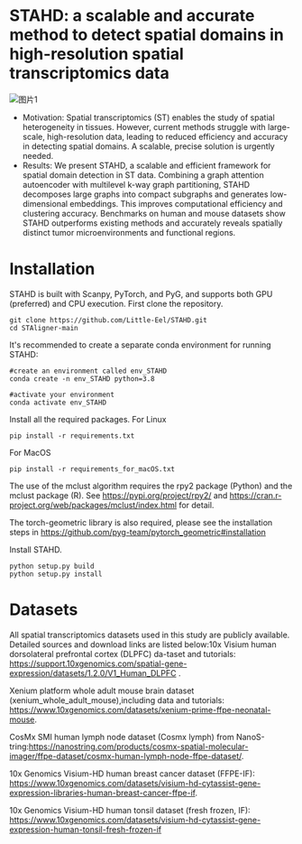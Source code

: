 # STAHD: a scalable and accurate method to detect spatial domains in high-resolution spatial transcriptomics data

![图片1](https://github.com/user-attachments/assets/6fc87200-a4d5-44ce-b6db-b66687adec7f)

- Motivation: Spatial transcriptomics (ST) enables the study of spatial heterogeneity in tissues. However, current methods struggle with large-scale, high-resolution data, leading to reduced efficiency and accuracy in detecting spatial domains. A scalable, precise solution is urgently needed.
- Results: We present STAHD, a scalable and efficient framework for spatial domain detection in ST data. Combining a graph attention autoencoder with multilevel k-way graph partitioning, STAHD decomposes large graphs into compact subgraphs and generates low-dimensional embeddings. This improves computational efficiency and clustering accuracy. Benchmarks on human and mouse datasets show STAHD outperforms existing methods and accurately reveals spatially distinct tumor microenvironments and functional regions.

# Installation

STAHD is built with Scanpy, PyTorch, and PyG, and supports both GPU (preferred) and CPU execution.
First clone the repository.

```
git clone https://github.com/Little-Eel/STAHD.git
cd STAligner-main
```

It's recommended to create a separate conda environment for running STAHD:

```
#create an environment called env_STAHD
conda create -n env_STAHD python=3.8

#activate your environment
conda activate env_STAHD
```

Install all the required packages.
For Linux

```
pip install -r requirements.txt
```

For MacOS

```
pip install -r requirements_for_macOS.txt
```

The use of the mclust algorithm requires the rpy2 package (Python) and the mclust package (R). See https://pypi.org/project/rpy2/ and https://cran.r-project.org/web/packages/mclust/index.html for detail.

The torch-geometric library is also required, please see the installation steps in https://github.com/pyg-team/pytorch_geometric#installation

Install STAHD.

```
python setup.py build
python setup.py install
```

# Datasets

All spatial transcriptomics datasets used in this study are publicly available. Detailed sources and download links are listed below:10x Visium human dorsolateral prefrontal cortex (DLPFC) da-taset and tutorials:
https://support.10xgenomics.com/spatial-gene-expression/datasets/1.2.0/V1_Human_DLPFC .

Xenium platform whole adult mouse brain dataset (xenium_whole_adult_mouse),including data and tutorials:
https://www.10xgenomics.com/datasets/xenium-prime-ffpe-neonatal-mouse. 

CosMx SMI human lymph node dataset (Cosmx lymph) from NanoS-tring:https://nanostring.com/products/cosmx-spatial-molecular-imager/ffpe-dataset/cosmx-human-lymph-node-ffpe-dataset/. 

10x Genomics Visium-HD human breast cancer dataset (FFPE-IF):
https://www.10xgenomics.com/datasets/visium-hd-cytassist-gene-expression-libraries-human-breast-cancer-ffpe-if. 

10x Genomics Visium-HD human tonsil dataset (fresh frozen, IF):
https://www.10xgenomics.com/datasets/visium-hd-cytassist-gene-expression-human-tonsil-fresh-frozen-if
